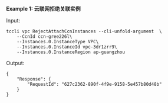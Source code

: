**Example 1: 云联网拒绝关联实例**



Input: 

```
tccli vpc RejectAttachCcnInstances --cli-unfold-argument  \
    --CcnId ccn-gree226l\
    --Instances.0.InstanceType VPC\
    --Instances.0.InstanceId vpc-3dr1zrr9\
    --Instances.0.InstanceRegion ap-guangzhou
```

Output: 
```
{
    "Response": {
        "RequestId": "627c2362-890f-4f9e-9158-5e457b80d48b"
    }
}
```

